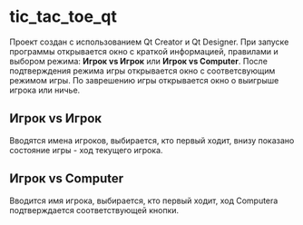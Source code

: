 # tic_tac_toe_qt
Проект создан с использованием Qt Creator и Qt Designer. 
При запуске программы открывается окно с краткой информацией, правилами и выбором режима: **Игрок vs Игрок** или **Игрок vs Computer**. 
После подтверждения режима игры открывается окно с соответсвующим режимом игры. По заврешению игры открывается окно о выигрыше игрока или ничье.

## Игрок vs Игрок
Вводятся имена игроков, выбирается, кто первый ходит, внизу показано состояние игры - ход текущего игрока.

## Игрок vs Computer
Вводится имя игрока, выбирается, кто первый ходит, ход Computerа подтверждается соответствующей кнопки.
